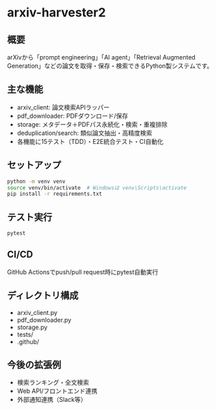 # arxiv-harvester2

## 概要
arXivから「prompt engineering」「AI agent」「Retrieval Augmented Generation」などの論文を取得・保存・検索できるPython製システムです。

## 主な機能
- arxiv_client: 論文検索APIラッパー
- pdf_downloader: PDFダウンロード/保存
- storage: メタデータ＋PDFパス永続化・検索・重複排除
- deduplication/search: 類似論文抽出・高精度検索
- 各機能に15テスト（TDD）・E2E統合テスト・CI自動化

## セットアップ
```sh
python -m venv venv
source venv/bin/activate  # Windowsは venv\Scripts\activate
pip install -r requirements.txt
```

## テスト実行
```sh
pytest
```

## CI/CD
GitHub Actionsでpush/pull request時にpytest自動実行

## ディレクトリ構成
- arxiv_client.py
- pdf_downloader.py
- storage.py
- tests/
- .github/

## 今後の拡張例
- 検索ランキング・全文検索
- Web API/フロントエンド連携
- 外部通知連携（Slack等）
